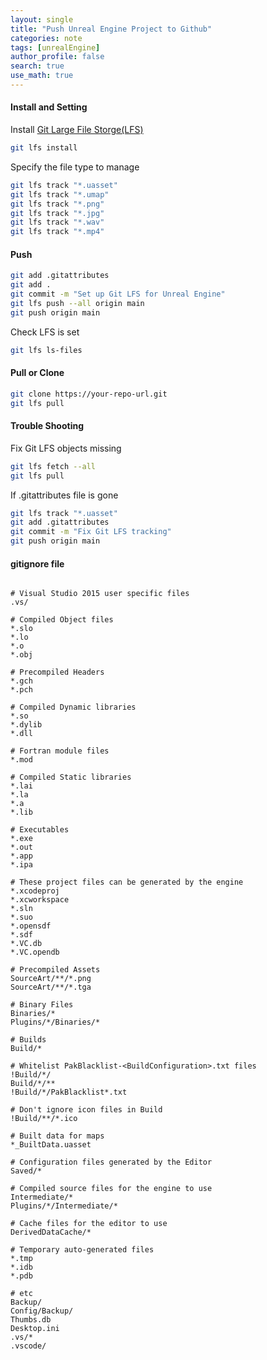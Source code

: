 ```yaml
---
layout: single
title: "Push Unreal Engine Project to Github"
categories: note
tags: [unrealEngine]
author_profile: false
search: true
use_math: true
---
```


#### Install and Setting

Install [Git Large File Storge(LFS)](https://git-lfs.com/)

```zsh
git lfs install
```

Specify the file type to manage

```zsh
git lfs track "*.uasset"
git lfs track "*.umap"
git lfs track "*.png"
git lfs track "*.jpg"
git lfs track "*.wav"
git lfs track "*.mp4"
```

#### Push 

```zsh
git add .gitattributes
git add .
git commit -m "Set up Git LFS for Unreal Engine"
git lfs push --all origin main
git push origin main 
```

Check LFS is set

```zsh
git lfs ls-files
```

#### Pull or Clone
```zsh
git clone https://your-repo-url.git
git lfs pull
```


#### Trouble Shooting

Fix Git LFS objects missing

```zsh
git lfs fetch --all
git lfs pull
```


If .gitattributes file is gone

```zsh
git lfs track "*.uasset"
git add .gitattributes
git commit -m "Fix Git LFS tracking"
git push origin main
```


#### gitignore file
```plaintext

# Visual Studio 2015 user specific files
.vs/

# Compiled Object files
*.slo
*.lo
*.o
*.obj

# Precompiled Headers
*.gch
*.pch

# Compiled Dynamic libraries
*.so
*.dylib
*.dll

# Fortran module files
*.mod

# Compiled Static libraries
*.lai
*.la
*.a
*.lib

# Executables
*.exe
*.out
*.app
*.ipa

# These project files can be generated by the engine
*.xcodeproj
*.xcworkspace
*.sln
*.suo
*.opensdf
*.sdf
*.VC.db
*.VC.opendb

# Precompiled Assets
SourceArt/**/*.png
SourceArt/**/*.tga

# Binary Files
Binaries/*
Plugins/*/Binaries/*

# Builds
Build/*

# Whitelist PakBlacklist-<BuildConfiguration>.txt files
!Build/*/
Build/*/**
!Build/*/PakBlacklist*.txt

# Don't ignore icon files in Build
!Build/**/*.ico

# Built data for maps
*_BuiltData.uasset

# Configuration files generated by the Editor
Saved/*

# Compiled source files for the engine to use
Intermediate/*
Plugins/*/Intermediate/*

# Cache files for the editor to use
DerivedDataCache/*

# Temporary auto-generated files
*.tmp
*.idb
*.pdb

# etc
Backup/
Config/Backup/
Thumbs.db
Desktop.ini
.vs/*
.vscode/
```